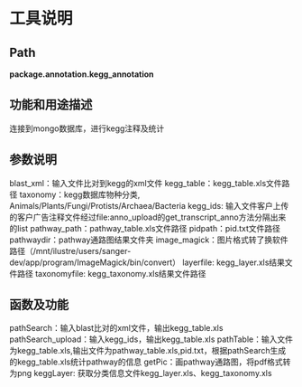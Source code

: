 工具说明
==========================

Path
-----------

**package.annotation.kegg_annotation**

功能和用途描述
-----------------------------------

连接到mongo数据库，进行kegg注释及统计

参数说明
-----------------------------------

blast_xml：输入文件比对到kegg的xml文件
kegg_table：kegg_table.xls文件路径
taxonomy：kegg数据库物种分类, Animals/Plants/Fungi/Protists/Archaea/Bacteria
kegg_ids: 输入文件客户上传的客户广告注释文件经过file:anno_upload的get_transcript_anno方法分隔出来的list
pathway_path：pathway_table.xls文件路径
pidpath：pid.txt文件路径
pathwaydir：pathway通路图结果文件夹
image_magick：图片格式转了换软件路径（/mnt/ilustre/users/sanger-dev/app/program/ImageMagick/bin/convert）
layerfile: kegg_layer.xls结果文件路径
taxonomyfile: kegg_taxonomy.xls结果文件路径

函数及功能
-----------------------------------

pathSearch：输入blast比对的xml文件，输出kegg_table.xls
pathSearch_upload：输入kegg_ids，输出kegg_table.xls
pathTable：输入文件为kegg_table.xls,输出文件为pathway_table.xls,pid.txt，根据pathSearch生成的kegg_table.xls统计pathway的信息
getPic：画pathway通路图，将pdf格式转为png
keggLayer: 获取分类信息文件kegg_layer.xls、kegg_taxonomy.xls
